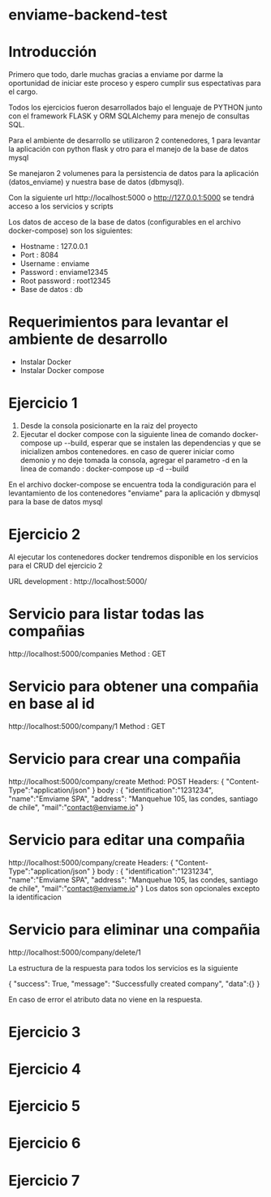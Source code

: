 # enviame-backend-test
# Introducción
Primero que todo, darle muchas gracias a enviame por darme la oportunidad de iniciar este proceso y espero cumplir sus espectativas para el cargo.

Todos los ejercicios fueron desarrollados bajo el lenguaje de PYTHON junto con el framework FLASK y ORM SQLAlchemy para menejo de consultas SQL.

Para el ambiente de desarrollo se utilizaron 2 contenedores, 1 para levantar la aplicación con python flask y otro para el manejo de la base de datos mysql

Se manejaron 2 volumenes para la persistencia de datos para la aplicación (datos_enviame) y nuestra base de datos (dbmysql).

Con la siguiente url http://localhost:5000 o http://127.0.0.1:5000 se tendrá acceso a los servicios y scripts 

Los datos de acceso de la base de datos (configurables en el archivo docker-compose) son los siguientes:
* Hostname : 127.0.0.1
* Port : 8084
* Username : enviame
* Password : enviame12345
* Root password : root12345
* Base de datos : db



# Requerimientos para levantar el ambiente de desarrollo
* Instalar Docker
* Instalar Docker compose


# Ejercicio 1
1. Desde la consola posicionarte en la raiz del proyecto
2. Ejecutar el docker compose con la siguiente linea de comando docker-compose up --build, esperar que se instalen las dependencias y que se inicializen ambos contenedores. en caso de querer iniciar como demonio y no deje tomada la consola, agregar el parametro -d en la linea de comando : docker-compose up -d --build

En el archivo docker-compose se encuentra toda la condiguración para el levantamiento de los contenedores "enviame" para la aplicación y dbmysql para la base de datos mysql

# Ejercicio 2

Al ejecutar los contenedores docker tendremos disponible en los servicios para el CRUD del ejercicio 2

URL development : http://localhost:5000/

# Servicio para listar todas las compañias
http://localhost:5000/companies
Method : GET

# Servicio para obtener una compañia en base al id
http://localhost:5000/company/1
Method : GET

# Servicio para crear una compañia

http://localhost:5000/company/create
Method: POST
Headers: {
    "Content-Type":"application/json"
}
body : {
	"identification":"1231234",
	"name":"Emviame SPA",
	"address": "Manquehue 105, las condes, santiago de chile",
	"mail":"contact@enviame.io"
}

# Servicio para editar una compañia

http://localhost:5000/company/create
Headers: {
    "Content-Type":"application/json"
}
body : {
	"identification":"1231234",
	"name":"Emviame SPA",
	"address": "Manquehue 105, las condes, santiago de chile",
	"mail":"contact@enviame.io"
}
Los datos son opcionales excepto la identificacion

# Servicio para eliminar una compañia

http://localhost:5000/company/delete/1

La estructura de la respuesta para todos los servicios es la siguiente

{
    "success": True,
    "message": "Successfully created company",
    "data":{}
}

En caso de error el atributo data no viene en la respuesta.

# Ejercicio 3

# Ejercicio 4

# Ejercicio 5

# Ejercicio 6

# Ejercicio 7
